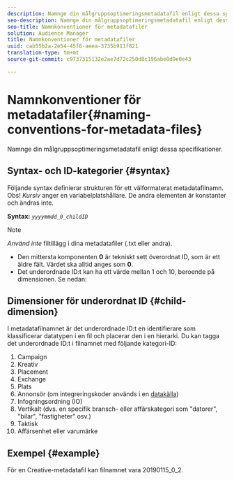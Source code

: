 ```yaml
---
description: Namnge din målgruppsoptimeringsmetadatafil enligt dessa specifikationer.
seo-description: Namnge din målgruppsoptimeringsmetadatafil enligt dessa specifikationer.
seo-title: Namnkonventioner för metadatafiler
solution: Audience Manager
title: Namnkonventioner för metadatafiler
uuid: cab55b2a-2e54-45f6-aeea-3735b911f821
translation-type: tm+mt
source-git-commit: c9737315132e2ae7d72c250d8c196abe8d9e0e43

---
```



# Namnkonventioner för metadatafiler{#naming-conventions-for-metadata-files}

Namnge din målgruppsoptimeringsmetadatafil enligt dessa specifikationer.

## Syntax- och ID-kategorier {#syntax}

Följande syntax definierar strukturen för ett välformaterat metadatafilnamn. Obs! *Kursiv* anger en variabelplatshållare. De andra elementen är konstanter och ändras inte.

**Syntax:** *`yyyymmdd_0_childID`*

>[!NOTE]
>
>*Använd inte* filtillägg i dina metadatafiler (.txt eller andra).

<!--In the name syntax, you'll notice a parent ID variable. Don't confuse it with the parent ID used in the [metadata file contents](../../../reporting/audience-optimization-reports/metadata-files-intro/metadata-file-contents.md). These 2 variables seem similar, but they represent different things:-->

* Den mittersta komponenten **0** är tekniskt sett överordnat ID, som är ett äldre fält. Värdet ska alltid anges som **0**.
* Det underordnade ID:t kan ha ett värde mellan 1 och 10, beroende på dimensionen. Se nedan:

## Dimensioner för underordnat ID {#child-dimension}

I metadatafilnamnet är det underordnade ID:t en identifierare som klassificerar datatypen i en fil och placerar den i en hierarki. Du kan tagga det underordnade ID:t i filnamnet med följande kategori-ID:

1. Campaign
1. Kreativ
1. Placement
1. Exchange
1. Plats
1. Annonsör (om integreringskoder används i en [datakälla](../../../features/manage-datasources.md#details))
1. Infogningsordning (IO)
1. Vertikalt (dvs. en specifik bransch- eller affärskategori som &quot;datorer&quot;, &quot;bilar&quot;, &quot;fastigheter&quot; osv.)
1. Taktisk
1. Affärsenhet eller varumärke

## Exempel {#example}

För en Creative-metadatafil kan filnamnet vara 20190115_0_2.

<!--Let's take a look at how you would use these IDs in a metadata file name. As an example, say your data file consists of campaign creatives. In this case, the campaign is a parent object and the creatives are child objects because they belong to, or are contained by, the campaign. As a result, you'd choose the following IDs for the metadata file name:

* Parent ID: `1` 
* Child ID: `2`

Your metadata file name would look like this: `20150827_1_2`

Sometimes, you might have data that does not belong to a parent object. Whenever this is the case, select ID 0 for the parent ID. In this case, your file title would look like this: `20150827_0_2`. -->
